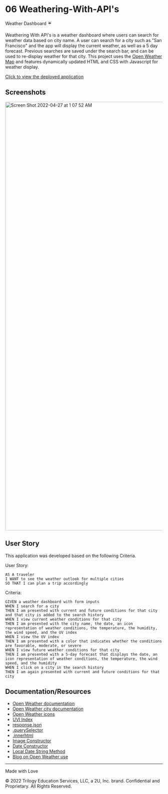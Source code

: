 # 06 Weathering-With-API's

Weather Dashboard ☔️

Weathering With APi's is a weather dashboard where users can search for weather data based on city name. A user can search for a city such as "San Francisco" and the app will display the current weather, as well as a 5 day forecast. Previous searches are saved under the search bar, and can be used to re-display weather for that city. This project uses the [Open Weather Map](https://openweathermap.org/) and features dynamically updated HTML and CSS with Javascript for weather display.

[Click to view the deployed application](https://dieterichelizabeth.github.io/weathering-with-apis/)

## Screenshots

<img width="1369" alt="Screen Shot 2022-04-27 at 1 07 52 AM" src="https://user-images.githubusercontent.com/95142863/165452437-e580b805-b2f1-4f7e-99f0-147e7a3981e6.png">

## User Story

This application was developed based on the following Criteria.

User Story:

```
AS A traveler
I WANT to see the weather outlook for multiple cities
SO THAT I can plan a trip accordingly
```

Criteria:

```
GIVEN a weather dashboard with form inputs
WHEN I search for a city
THEN I am presented with current and future conditions for that city and that city is added to the search history
WHEN I view current weather conditions for that city
THEN I am presented with the city name, the date, an icon representation of weather conditions, the temperature, the humidity, the wind speed, and the UV index
WHEN I view the UV index
THEN I am presented with a color that indicates whether the conditions are favorable, moderate, or severe
WHEN I view future weather conditions for that city
THEN I am presented with a 5-day forecast that displays the date, an icon representation of weather conditions, the temperature, the wind speed, and the humidity
WHEN I click on a city in the search history
THEN I am again presented with current and future conditions for that city
```

## Documentation/Resources

- [Open Weather documentation](https://openweathermap.org/api/one-call-api)
- [Open Weather city documentation](https://openweathermap.org/current#name)
- [Open Weather icons](https://openweathermap.org/weather-conditions#Weather-Condition-Codes-2)
- [UVI Index](<https://www.who.int/news-room/questions-and-answers/item/radiation-the-ultraviolet-(uv)-index>)
- [response.json](https://developer.mozilla.org/en-US/docs/Web/API/Response/json)
- [.querySelector](https://developer.mozilla.org/en-US/docs/Web/API/Document/querySelector)
- [.innerhtml](https://developer.mozilla.org/en-US/docs/Web/API/Element/innerHTML)
- [Image Constructor](https://developer.mozilla.org/en-US/docs/Web/API/HTMLImageElement/Image)
- [Date Constructor](https://developer.mozilla.org/en-US/docs/Web/JavaScript/Reference/Global_Objects/Date/Date)
- [Local Date String Method](https://developer.mozilla.org/en-US/docs/Web/JavaScript/Reference/Global_Objects/Date/toLocaleDateString)
- [Blog on Open Weather use](https://coding-boot-camp.github.io/full-stack/apis/how-to-use-api-keys)

---

Made with Love

© 2022 Trilogy Education Services, LLC, a 2U, Inc. brand. Confidential and Proprietary. All Rights Reserved.
